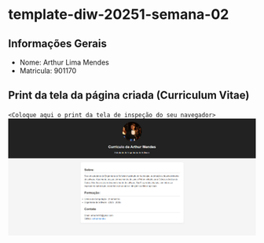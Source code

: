 # template-diw-20251-semana-02

## Informações Gerais
- Nome: Arthur Lima Mendes
- Matricula: 901170

## Print da tela da página criada (Curriculum Vitae)

`<Coloque aqui o print da tela de inspeção do seu navegador>`
![](printcv.png)